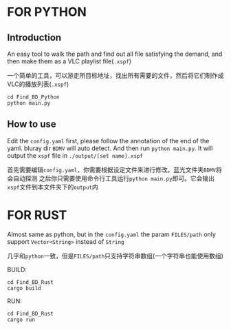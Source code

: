 # FOR PYTHON

## Introduction

An easy tool to walk the path and find out all file satisfying the demand, and then make them as a VLC playlist file(`.xspf`)

一个简单的工具，可以游走所目标地址，找出所有需要的文件，然后将它们制作成VLC的播放列表(`.xspf`)

```shell
cd Find_BD_Python
python main.py
```

## How to use

Edit the `config.yaml` first, please follow the annotation of the end of the yaml. bluray dir `BDMV` will auto detect.
And then run `python main.py`. It will output the `xspf` file in `./output/[set name].xspf`

首先需要编辑`config.yaml`，你需要根据设定文件来进行修改。蓝光文件夹`BDMV`将会自动探测
之后你只需要使用命令行工具运行`python main.py`即可。它会输出`xspf`文件到本文件夹下的`output`内

# FOR RUST

Almost same as python, but in the `config.yaml` the param `FILES/path` only support `Vector<String>` instead of `String`

几乎和`python`一致，但是`FILES/path`只支持字符串数组(一个字符串也能使用数组)

BUILD:

```shell
cd Find_BD_Rust
cargo build
```

RUN:

```shell
cd Find_BD_Rust
cargo run
```